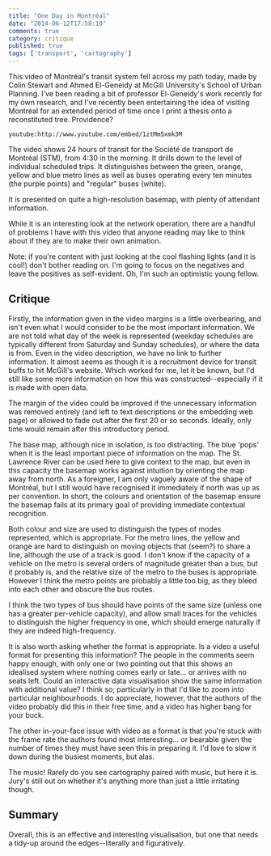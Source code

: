 ```yaml
---
title: "One Day in Montréal"
date: "2014-06-12T17:58:10"
comments: true
category: critique
published: true
tags: ['transport', 'cartography']
---
```


This video of Montréal's transit system fell across my path today, made by Colin Stewart and Ahmed El-Geneidy at McGill University's School of Urban Planning. I've been reading a bit of professor El-Geneidy's work recently for my own research, and I've recently been entertaining the idea of visiting Montréal for an extended period of time once I print a thesis onto a reconstituted tree. Providence?

`youtube:http://www.youtube.com/embed/1ztMm5xmk3M`

The video shows 24 hours of transit for the Société de transport de Montréal (STM), from 4:30 in the morning. It drills down to the level of individual scheduled trips. It distinguishes between the green, orange, yellow and blue metro lines as well as buses operating every ten minutes
(the purple points) and "regular" buses (white).

It is presented on quite a high-resolution basemap, with plenty of attendant information.

While it is an interesting look at the network operation, there are a handful of problems I have with this video that anyone reading may like to think about if they are to make their own animation.

Note: if you're content with just looking at the cool flashing lights (and it is cool!) don't bother reading on. I'm going to focus on the negatives and leave the positives as self-evident. Oh, I'm such an optimistic young fellow.

## Critique

Firstly, the information given in the video margins is a little overbearing, and isn't even what I would consider to be the most important information. We are not told what day of the week is represented (weekday schedules are typically different from Saturday and Sunday schedules), or where the data is from. Even in the video description, we have no link to further information. It almost seems as though it is a recruitment device for transit buffs to hit McGill's website. Which worked for me, let it be known, but I'd still like some more information on how this was constructed--especially if it is made with open data.

The margin of the video could be improved if the unnecessary information was removed entirely (and left to text descriptions or the embedding web page) or allowed to fade out after the first 20 or so seconds. Ideally, only time would remain after this introductory period.

The base map, although nice in isolation, is too distracting. The blue 'pops' when it is the least important piece of information on the map. The St. Lawrence River can be used here to give context to the map, but even in this capacity the basemap works against intuition by orienting the map away from north. As a foreigner, I am only vaguely aware of the shape of Montréal, but I still would have recognised it immediately if north was up as per convention. In short, the colours and orientation of the basemap ensure the basemap fails at its primary goal of providing immediate contextual recognition.

Both colour and size are used to distinguish the types of modes represented, which is appropriate. For the metro lines, the yellow and orange are hard to distinguish on moving objects that (seem?) to share a line, although the use of a track is good. I don't know if the capacity of a vehicle on the metro is several orders of magnitude greater than a bus, but it probably is, and the relative size of the metro to the buses is appropriate. However I think the metro points are probably a little too big, as they bleed into each other and obscure the bus routes.

I think the two types of bus should have points of the same size (unless one has a greater per-vehicle capacity), and allow small traces for the vehicles to distinguish the higher frequency in one, which should emerge naturally if they are indeed high-frequency.

It is also worth asking whether the format is appropriate. Is a video a useful format for presenting this information? The people in the comments seem happy enough, with only one or two pointing out that this shows an idealised system where nothing comes early or late... or arrives with no seats left. Could an interactive data visualisation show the same information with additional value? I think so; particularly in that I'd like to zoom into particular neighbourhoods. I do appreciate, however, that the authors of the video probably did this in their free time, and a video has higher bang for your buck.

The other in-your-face issue with video as a format is that you're stuck with the frame rate the authors found most interesting... or bearable given the number of times they must have seen this in preparing it. I'd love to slow it down during the busiest moments, but alas.

The music! Rarely do you see cartography paired with music, but here it is. Jury's still out on whether it's anything more than just a little irritating though.

## Summary

Overall, this is an effective and interesting visualisation, but one that needs a tidy-up around the edges--literally and figuratively.
